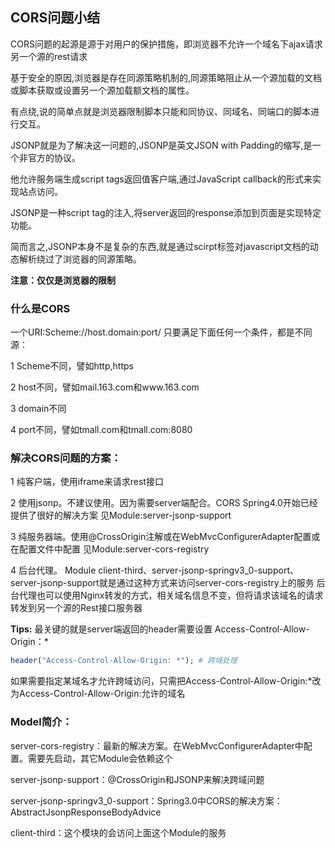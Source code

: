 
## CORS问题小结 ##
CORS问题的起源是源于对用户的保护措施，即浏览器不允许一个域名下ajax请求另一个源的rest请求


基于安全的原因,浏览器是存在同源策略机制的,同源策略阻止从一个源加载的文档或脚本获取或设置另一个源加载额文档的属性。

有点绕,说的简单点就是浏览器限制脚本只能和同协议、同域名、同端口的脚本进行交互。

JSONP就是为了解决这一问题的,JSONP是英文JSON with Padding的缩写,是一个非官方的协议。

他允许服务端生成script tags返回值客户端,通过JavaScript callback的形式来实现站点访问。

JSONP是一种script tag的注入,将server返回的response添加到页面是实现特定功能。

简而言之,JSONP本身不是复杂的东西,就是通过scirpt标签对javascript文档的动态解析绕过了浏览器的同源策略。


**注意：仅仅是浏览器的限制**

### 什么是CORS ###
一个URI:Scheme://host.domain:port/
只要满足下面任何一个条件，都是不同源：

1 Scheme不同，譬如http,https

2 host不同，譬如mail.163.com和www.163.com

3 domain不同

4 port不同，譬如tmall.com和tmall.com:8080


### 解决CORS问题的方案： ###
1 纯客户端，使用iframe来请求rest接口

2 使用jsonp。不建议使用。因为需要server端配合。CORS Spring4.0开始已经提供了很好的解决方案
见Module:server-jsonp-support

3 纯服务器端。使用@CrossOrigin注解或在WebMvcConfigurerAdapter配置或在配置文件中配置
见Module:server-cors-registry

4 后台代理。
Module client-third、server-jsonp-springv3_0-support、server-jsonp-support就是通过这种方式来访问server-cors-registry上的服务
后台代理也可以使用Nginx转发的方式，相关域名信息不变，但将请求该域名的请求转发到另一个源的Rest接口服务器

**Tips:**
最关键的就是server端返回的header需要设置 Access-Control-Allow-Origin：*

```php
header("Access-Control-Allow-Origin: *"); # 跨域处理
```

如果需要指定某域名才允许跨域访问，只需把Access-Control-Allow-Origin:*改为Access-Control-Allow-Origin:允许的域名


### Model简介： ###
server-cors-registry：最新的解决方案。在WebMvcConfigurerAdapter中配置。需要先启动，其它Module会依赖这个

server-jsonp-support：@CrossOrigin和JSONP来解决跨域问题

server-jsonp-springv3_0-support：Spring3.0中CORS的解决方案：AbstractJsonpResponseBodyAdvice

client-third：这个模块的会访问上面这个Module的服务










